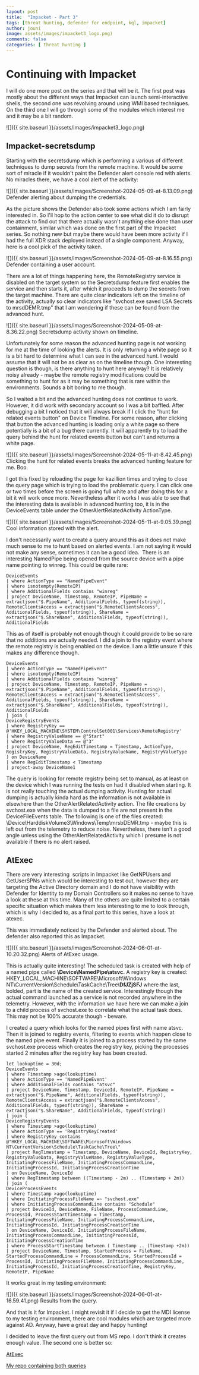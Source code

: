 ```yaml
---
layout: post
title:  "Impacket - Part 3"
tags: [threat hunting, defender for endpoint, kql, impacket]
author: jouni
image: assets/images/impacket3_logo.png)
comments: false
categories: [ threat hunting ]
---
```


Continuing with Impacket
========================

I will do one more post on the series and that will be it. The first post was mostly about the different ways that Impacket can launch semi-interactive shells, the second one was revolving around using WMI based techniques. On the third one I will go through some of the modules which interest me and it may be a bit random.

![]({{ site.baseurl }}/assets/images/impacket3_logo.png)

Impacket-secretsdump
--------------------

Starting with the secretsdump which is performing a various of different techniques to dump secrets from the remote machine. It would be some sort of miracle if it wouldn't paint the Defender alert console red with alerts. No miracles there, we have a cool alert of the activity:

![]({{ site.baseurl }}/assets/images/Screenshot-2024-05-09-at-8.13.09.png)
Defender alerting about dumping the credentials.

As the picture shows the Defender also took some actions which I am fairly interested in. So I'll hop to the action center to see what did it do to disrupt the attack to find out that there actually wasn't anything else done than user containment, similar which was done on the first part of the Impacket series. So nothing new but maybe there would have been more activity if I had the full XDR stack deployed instead of a single component. Anyway, here is a cool pick of the activity taken.

![]({{ site.baseurl }}/assets/images/Screenshot-2024-05-09-at-8.16.55.png)
Defender containing a user account.

There are a lot of things happening here, the RemoteRegistry service is disabled on the target system so the Secretsdump feature first enables the service and then starts it, after which it proceeds to dump the secrets from the target machine. There are quite clear indicators left on the timeline of the activity, actually so clear indicators like "svchost.exe saved LSA Secrets to mrsdDEMR.tmp" that I am wondering if these can be found from the advanced hunt.

![]({{ site.baseurl }}/assets/images/Screenshot-2024-05-09-at-8.36.22.png)
Secretsdump activity shown on timeline.

Unfortunately for some reason the advanced hunting page is not working for me at the time of looking the alerts. It is only returning a white page so it is a bit hard to determine what I can see in the advanced hunt. I would assume that it will not be as clear as on the timeline though. One interesting question is though, is there anything to hunt here anyway? It is relatively noisy already - maybe the remote registry modifications could be something to hunt for as it may be something that is rare within the environments. Sounds a bit boring to me though.

So I waited a bit and the advanced hunting does not continue to work. However, it did work with secondary account so I was a bit baffled. After debugging a bit I noticed that it will always break if I click the "hunt for related events button" on Device Timeline. For some reason, after clicking that button the advanced hunting is loading only a white page so there potentially is a bit of a bug there currently. It will apparently try to load the query behind the hunt for related events button but can't and returns a white page.

![]({{ site.baseurl }}/assets/images/Screenshot-2024-05-11-at-8.42.45.png)
Clicking the hunt for related events breaks the advanced hunting feature for me. Boo.

I got this fixed by reloading the page for kazillion times and trying to close the query page which is trying to load the problematic query. I can click one or two times before the screen is going full white and after doing this for a bit it will work once more. Nevertheless after it works I was able to see that the interesting data is available in advanced hunting too, it is in the DeviceEvents table under the OtherAlertRelatedActivity ActionType.

![]({{ site.baseurl }}/assets/images/Screenshot-2024-05-11-at-9.05.39.png)
Cool information stored with the alert.

I don't necessarily want to create a query around this as it does not make much sense to me to hunt based on alerted events. I am not saying it would not make any sense, sometimes it can be a good idea.  There is an interesting NamedPipe being opened from the source device with a pipe name pointing to winreg. This could be quite rare:

    DeviceEvents
    | where ActionType == "NamedPipeEvent"
    | where isnotempty(RemoteIP)
    | where AdditionalFields contains "winreg"
    | project DeviceName, Timestamp, RemoteIP, PipeName = extractjson("$.PipeName", AdditionalFields, typeof(string)), RemoteClientsAccess = extractjson("$.RemoteClientsAccess", AdditionalFields, typeof(string)), ShareName = extractjson("$.ShareName", AdditionalFields, typeof(string)), AdditionalFields
    

This as of itself is probably not enough though it could provide to be so rare that no additions are actually needed. I did a join to the registry event where the remote registry is being enabled on the device. I am a little unsure if this makes any difference though.

    DeviceEvents
    | where ActionType == "NamedPipeEvent"
    | where isnotempty(RemoteIP)
    | where AdditionalFields contains "winreg"
    | project DeviceName, Timestamp, RemoteIP, PipeName = extractjson("$.PipeName", AdditionalFields, typeof(string)), RemoteClientsAccess = extractjson("$.RemoteClientsAccess", AdditionalFields, typeof(string)), ShareName = extractjson("$.ShareName", AdditionalFields, typeof(string)), AdditionalFields
    | join (
    DeviceRegistryEvents
    | where RegistryKey == @'HKEY_LOCAL_MACHINE\SYSTEM\ControlSet001\Services\RemoteRegistry'
    | where RegistryValueName == @"Start"
    | where RegistryValueData == @"3"
    | project DeviceName, RegEditTimestamp = Timestamp, ActionType, RegistryKey, RegistryValueData, RegistryValueName, RegistryValueType
    ) on DeviceName
    | where RegEditTimestamp < Timestamp
    | project-away DeviceName1
    

The query is looking for remote registry being set to manual, as at least on the device which I was running the tests on had it disabled when starting. It is not really touching the actual dumping activity. Hunting for actual dumping is actually kinda hard as the information is not available in elsewhere than the OtherAlertRelatedActivity action. The file creations by svchost.exe when the data is dumped to a file are not present in the DeviceFileEvents table. The following is one of the files created: \\Device\\HarddiskVolume3\\Windows\\Temp\\mrsbDEMR.tmp - maybe this is left out from the telemetry to reduce noise. Nevertheless, there isn't a good angle unless using the OtherAlertRelatedActivity which I presume is not available if there is no alert raised.

AtExec
------

There are very interesting  scripts in Impacket like GetNPUsers and GetUserSPNs which would be interesting to test out, however they are targeting the Active Directory domain and I do not have visibility with Defender for Identity to my Domain Controllers so it makes no sense to have a look at these at this time. Many of the others are quite limited to a certain specific situation which makes them less interesting to me to look through, which is why I decided to, as a final part to this series, have a look at atexec.

This was immediately noticed by the Defender and alerted about. The defender also reported this as Impacket.

![]({{ site.baseurl }}/assets/images/Screenshot-2024-06-01-at-10.20.32.png)
Alerts of AtExec usage.

This is actually quite interesting! The scheduled task is created with help of a named pipe called **\\Device\\NamedPipe\\atsvc.** A registry key is created: HKEY\_LOCAL\_MACHINE\\SOFTWARE\\Microsoft\\Windows NT\\CurrentVersion\\Schedule\\TaskCache\\Tree\\**DfJZjSFJ** where the last, bolded, part is the name of the created service. Interestingly though the actual command launched as a service is not recorded anywhere in the telemetry. However, with the information we have here we can make a join to a child process of svchost.exe to correlate what the actual task does. This may not be 100% accurate though - beware. 

I created a query which looks for the named pipes first with name atsvc. Then it is joined to registry events, filtering to events which happen close to the named pipe event. Finally it is joined to a process started by the same svchost.exe process which creates the registry key, picking the processes started 2 minutes after the registry key has been created.

    let lookuptime = 30d;
    DeviceEvents
    | where Timestamp >ago(lookuptime)
    | where ActionType == 'NamedPipeEvent' 
    | where AdditionalFields contains "atsvc"
    | project DeviceName, Timestamp, DeviceId, RemoteIP, PipeName = extractjson("$.PipeName", AdditionalFields, typeof(string)), RemoteClientsAccess = extractjson("$.RemoteClientsAccess", AdditionalFields, typeof(string)), ShareName = extractjson("$.ShareName", AdditionalFields, typeof(string))
    | join (
    DeviceRegistryEvents
    | where Timestamp >ago(lookuptime)
    | where ActionType == 'RegistryKeyCreated' 
    | where RegistryKey contains @"HKEY_LOCAL_MACHINE\SOFTWARE\Microsoft\Windows NT\CurrentVersion\Schedule\TaskCache\Tree\"
    | project RegTimestamp = Timestamp, DeviceName, DeviceId, RegistryKey, RegistryValueData, RegistryValueName, RegistryValueType, InitiatingProcessFileName, InitiatingProcessCommandLine, InitiatingProcessId, InitiatingProcessCreationTime
    ) on DeviceName, DeviceId
    | where RegTimestamp between ((Timestamp - 2m) .. (Timestamp + 2m))
    | join (
    DeviceProcessEvents
    | where Timestamp >ago(lookuptime)
    | where InitiatingProcessFileName =~ "svchost.exe"
    | where InitiatingProcessCommandLine contains "Schedule"
    | project DeviceId, DeviceName, FileName, ProcessCommandLine, ProcessId, ProcessStartTimestamp = Timestamp, InitiatingProcessFileName, InitiatingProcessCommandLine, InitiatingProcessId, InitiatingProcessCreationTime
    ) on DeviceName, DeviceId, InitiatingProcessFileName, InitiatingProcessCommandLine, InitiatingProcessId, InitiatingProcessCreationTime
    | where ProcessStartTimestamp between ( Timestamp .. (Timestamp +2m))
    | project DeviceName, Timestamp, StartedProcess = FileName, StartedProcessCommandLine = ProcessCommandLine, StartedProcessId = ProcessId, InitiatingProcessFileName, InitiatingProcessCommandLine, InitiatingProcessId, InitiatingProcessCreationTime, RegistryKey, RemoteIP, PipeName
    

It works great in my testing environment:

![]({{ site.baseurl }}/assets/images/Screenshot-2024-06-01-at-16.59.41.png)
Results from the query.

And that is it for Impacket. I might revisit it if I decide to get the MDI license to my testing environment, there are cool modules which are targeted more against AD. Anyway, have a great day and happy hunting!

I decided to leave the first query out from MS repo. I don't think it creates enough value. The second one is better so:

[AtExec](https://github.com/Azure/Azure-Sentinel/pull/10563)

[My repo containing both queries](https://github.com/JouniMi/Threathunt.blog/blob/main/impacket_part3)